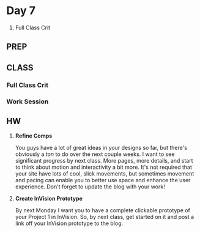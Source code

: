 Day 7
=======================================

1. Full Class Crit




PREP
---------------------------------------



CLASS
---------------------------------------

### Full Class Crit


### Work Session





HW
---------------------------------------


1. **Refine Comps**

	You guys have a lot of great ideas in your designs so far, but there's obviously a *ton* to do over the next couple weeks. I want to see significant progress by next class. More pages, more details, and start to think about motion and interactivity a bit more. It's not required that your site have lots of cool, slick movements, but sometimes movement and pacing can enable you to better use space and enhance the user experience. Don't forget to update the blog with your work!


	
2. **Create InVision Prototype**

	By next Monday I want you to have a complete clickable prototype of your Project 1 in InVision. So, by next class, get started on it and post a link off your InVision prototype to the blog.





